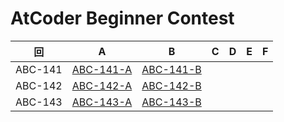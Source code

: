 # AtCoder Beginner Contest

| 回 | A | B | C | D | E | F |
|:---:|:---:|:---:|:---:|:---:|:---:|:---:|
| ABC-141 | [ABC-141-A](ABC-141-A.py) | [ABC-141-B](ABC-141-B.py) |  |  |  |  |
| ABC-142 | [ABC-142-A](ABC-142-A.py) | [ABC-142-B](ABC-142-B.py) |  |  |  |  |
| ABC-143 | [ABC-143-A](ABC-143-A.py) | [ABC-143-B](ABC-143-B.py) |  |  |  |  |
